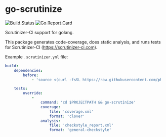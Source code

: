 # go-scrutinize
[![Build Status](https://scrutinizer-ci.com/g/phayes/go-scrutinize/badges/build.png?b=master)](https://scrutinizer-ci.com/g/phayes/go-scrutinize/build-status/master)
[![Go Report Card](https://goreportcard.com/badge/github.com/phayes/go-scrutinize)](https://goreportcard.com/report/github.com/phayes/go-scrutinize)

Scrutinizer-CI support for golang.

This package generates code-coverage, does static analysis, and runs tests for Scrutinizer-CI (https://scrutinizer-ci.com).  

Example `.scrutinizer.yml` file:

```yml
build:
    dependencies:
        before:
            - 'source <(curl -fsSL https://raw.githubusercontent.com/phayes/go-scrutinize/master/install-golang)'

    tests:
        override:
            -
                command: 'cd $PROJECTPATH && go-scrutinize'
                coverage:
                    file: 'coverage.xml'
                    format: 'clover'
                analysis:
                    file: 'checkstyle_report.xml'
                    format: 'general-checkstyle'
```
